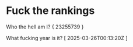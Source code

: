 # Fuck the rankings

Who the hell am I?
{ 23255739 }

What fucking year is it?
[ 2025-03-26T00:13:20Z ]
